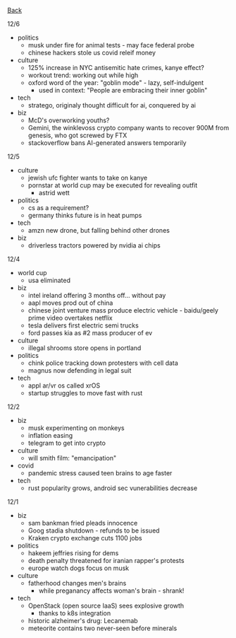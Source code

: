 [Back](./index.md)

12/6
- politics
  - musk under fire for animal tests - may face federal probe
  - chinese hackers stole us covid releif money
- culture
  - 125% increase in NYC antisemitic hate crimes, kanye effect?
  - workout trend: working out while high
  - oxford word of the year: "goblin mode" - lazy, self-indulgent
    - used in context: "People are embracing their inner goblin"
- tech
  - stratego, originaly thought difficult for ai, conquered by ai
- biz
  - McD's overworking youths?
  - Gemini, the winklevoss crypto company wants to recover 900M from genesis, who got screwed by FTX
  - stackoverflow bans AI-generated answers temporarily

12/5
- culture
  - jewish ufc fighter wants to take on kanye
  - pornstar at world cup may be executed for revealing outfit
    - astrid wett
- politics
  - cs as a requirement?
  - germany thinks future is in heat pumps
- tech
  - amzn new drone, but falling behind other drones
- biz
  - driverless tractors powered by nvidia ai chips

12/4
- world cup
  - usa eliminated
- biz
  - intel ireland offering 3 months off... without pay
  - aapl moves prod out of china
  - chinese joint venture mass produce electric vehicle - baidu/geely
  prime video overtakes netflix
  - tesla delivers first electric semi trucks
  - ford passes kia as #2 mass producer of ev
- culture
  - illegal shrooms store opens in portland
- politics
  - chink police tracking down protesters with cell data
  - magnus now defending in legal suit
- tech
  - appl ar/vr os called xrOS
  - startup struggles to move fast with rust

12/2
- biz
  - musk experimenting on monkeys
  - inflation easing
  - telegram to get into crypto
- culture
  - will smith film: "emancipation"
- covid
  - pandemic stress caused teen brains to age faster
- tech
  - rust popularity grows, android sec vunerabilities decrease

12/1
- biz
  - sam bankman fried pleads innocence
  - Goog stadia shutdown - refunds to be issued
  - Kraken crypto exchange cuts 1100 jobs
- politics
  - hakeem jeffries rising for dems
  - death penalty threatened for iranian rapper's protests
  - europe watch dogs focus on musk
- culture
  - fatherhood changes men's brains
    - while preganancy affects woman's brain - shrank!
- tech
  - OpenStack (open source IaaS) sees explosive growth
    - thanks to k8s integration
  - historic alzheimer's drug: Lecanemab
  - meteorite contains two never-seen before minerals